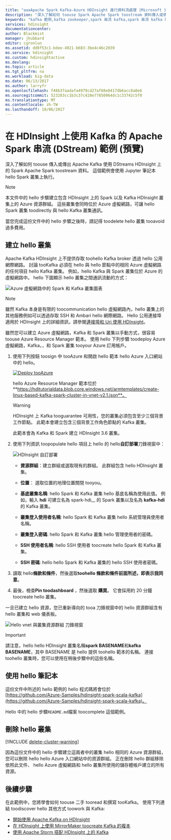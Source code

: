 ```yaml
---
title: "aaaApache Spark Kafka-Azure HDInsight 進行資料流處理 |Microsoft 文件"
description: "深入了解如何 toouse Spark Apache Spark toostream 資料傳入或傳出 Apache Kafka 使用 DStreams。 在此範例中，您使用 Jupyter Notebook 從 HDInsight 上的 Spark 串流資料。"
keywords: "kafka 範例,kafka zookeeper,spark 串流 kafka,spark 串流 kafka 範例"
services: hdinsight
documentationcenter: 
author: Blackmist
manager: jhubbard
editor: cgronlun
ms.assetid: dd8f53c1-bdee-4921-b683-3be4c46c2039
ms.service: hdinsight
ms.custom: hdinsightactive
ms.devlang: 
ms.topic: article
ms.tgt_pltfrm: na
ms.workload: big-data
ms.date: 06/13/2017
ms.author: larryfr
ms.openlocfilehash: f48b37aadafa4979cd27af68e8417db6acc8a0e6
ms.sourcegitcommit: 523283cc1b3c37c428e77850964dc1c33742c5f0
ms.translationtype: MT
ms.contentlocale: zh-TW
ms.lasthandoff: 10/06/2017
---
```

# <a name="apache-spark-streaming-dstream-example-with-kafka-preview-on-hdinsight"></a>在 HDInsight 上使用 Kafka 的 Apache Spark 串流 (DStream) 範例 (預覽)

深入了解如何 toouse 傳入或傳出 Apache Kafka 使用 DStreams HDInsight 上的 Spark Apache Spark toostream 資料。 這個範例會使用 Jupyter 筆記本 hello Spark 叢集上執行。
> [!NOTE]
> 本文件中的 hello 步驟建立包含 HDInsight 上的 Spark 以及 Kafka HDInsight 叢集上的 Azure 資源群組。 這些叢集會同時位於 Azure 虛擬網路，可讓 hello Spark 叢集 toodirectly 與 hello Kafka 叢集通訊。
>
> 當您完成這份文件中的 hello 步驟之後時，請記得 toodelete hello 叢集 tooavoid 過多費用。

## <a name="create-hello-clusters"></a>建立 hello 叢集

Apache Kafka HDInsight 上不提供存取 toohello Kafka broker 透過 hello 公用網際網路。 討論 tooKafka 必須在 hello 與 hello 節點中的相同 Azure 虛擬網路的任何項目 hello Kafka 叢集。 例如，hello Kafka 與 Spark 叢集位於 Azure 的虛擬網路中。 hello 下圖顯示 hello 叢集之間通訊流動的方式：

![Azure 虛擬網路中的 Spark 和 Kafka 叢集圖表](./media/hdinsight-apache-spark-with-kafka/spark-kafka-vnet.png)

> [!NOTE]
> 雖然 Kafka 本身是有限的 toocommunication hello 虛擬網路內，hello 叢集上的其他服務例如可以透過存取 SSH 和 Ambari hello 網際網路。 Hello 公用連接埠適用於 HDInsight 上的詳細資訊，請參閱[連接埠和 Uri 使用 HDInsight](hdinsight-hadoop-port-settings-for-services.md)。

雖然您可以建立 Azure 虛擬網路，Kafka 和 Spark 叢集以手動方式，很容易 toouse Azure Resource Manager 範本。 使用 hello 下列步驟 toodeploy Azure 虛擬網路，Kafka，，和 Spark 叢集 tooyour Azure 訂用帳戶。

1. 使用下列按鈕 toosign 中 tooAzure 和開啟 hello 範本 hello Azure 入口網站中的 hello。
    
    <a href="https://portal.azure.com/#create/Microsoft.Template/uri/https%3A%2F%2Fhditutorialdata.blob.core.windows.net%2Farmtemplates%2Fcreate-linux-based-kafka-spark-cluster-in-vnet-v2.1.json" target="_blank"><img src="./media/hdinsight-apache-spark-with-kafka/deploy-to-azure.png" alt="Deploy tooAzure"></a>
    
    hello Azure Resource Manager 範本位於**https://hditutorialdata.blob.core.windows.net/armtemplates/create-linux-based-kafka-spark-cluster-in-vnet-v2.1.json**。

    > [!WARNING]
    > HDInsight 上 Kafka tooguarantee 可用性，您的叢集必須包含至少三個背景工作節點。 此範本會建立包含三個背景工作角色節點的 Kafka 叢集。

    此範本會為 Kafka 和 Spark 建立 HDInsight 3.6 叢集。

2. 使用下列資訊 toopopulate hello 項目上 hello 的 hello**自訂部署**刀鋒視窗中：
   
    ![HDInsight 自訂部署](./media/hdinsight-apache-spark-with-kafka/parameters.png)
   
    * **資源群組**：建立群組或選取現有的群組。 此群組包含 hello HDInsight 叢集。

    * **位置**： 選取位置的地理位置關閉 tooyou。

    * **基底叢集名稱**: hello Spark 和 Kafka 叢集 hello 基底名稱為使用此值。 例如，輸入 **hdi** 可建立名為 spark-hdi__ 的 Spark 叢集以及名為 **kafka-hdi** 的 Kafka 叢集。

    * **叢集登入使用者名稱**: hello Spark 和 Kafka 叢集 hello 系統管理員使用者名稱。

    * **叢集登入密碼**: hello Spark 和 Kafka 叢集 hello 管理使用者的密碼。

    * **SSH 使用者名稱**: hello SSH 使用者 toocreate hello Spark 和 Kafka 叢集。

    * **SSH 密碼**: hello hello Spark 和 Kafka 叢集的 hello SSH 使用者密碼。

3. 讀取 hello**條款和條件**，然後選取**toohello 條款和條件前面所述，即表示我同意**。

4. 最後，檢查**Pin toodashboard** ，然後選取 **購買**。 它會採用約 20 分鐘 toocreate hello 叢集。

一旦已建立 hello 資源，您已重新導向的 tooa 刀鋒視窗中的 hello 資源群組含有 hello 叢集和 web 儀表板。

![Hello vnet 與叢集資源群組 刀鋒視窗](./media/hdinsight-apache-spark-with-kafka/groupblade.png)

> [!IMPORTANT]
> 請注意，hello hello HDInsight 叢集名稱**spark BASENAME**和**kafka BASENAME**，其中 BASENAME 是 hello 提供 toohello 範本的名稱。 連接 toohello 叢集時，您可以使用在稍後步驟中的這些名稱。

## <a name="use-hello-notebooks"></a>使用 hello 筆記本

這份文件中所述的 hello 範例的 hello 程式碼將會位於[https://github.com/Azure-Samples/hdinsight-spark-scala-kafka](https://github.com/Azure-Samples/hdinsight-spark-scala-kafka)。

Hello 中的 hello 步驟`README.md`檔案 toocomplete 這個範例。

## <a name="delete-hello-cluster"></a>刪除 hello 叢集

[!INCLUDE [delete-cluster-warning](../../includes/hdinsight-delete-cluster-warning.md)]

因為這份文件中的 hello 步驟建立這兩者中的叢集 hello 相同的 Azure 資源群組，您可以刪除 hello hello Azure 入口網站中的資源群組。 正在刪除 hello 群組移除依照此文件、 hello Azure 虛擬網路和 hello 叢集所使用的儲存體帳戶建立的所有資源。

## <a name="next-steps"></a>後續步驟

在此範例中，您將學會如何 toouse 二手 tooread 和撰寫 tooKafka。 使用下列連結 toodiscover hello 其他方式 toowork 與 Kafka:

* [開始使用 Apache Kafka on HDInsight](hdinsight-apache-kafka-get-started.md)
* [在 HDInsight 上使用 MirrorMaker toocreate Kafka 的複本](hdinsight-apache-kafka-mirroring.md)
* [使用 Apache Storm 搭配 HDInsight 上的 Kafka](hdinsight-apache-storm-with-kafka.md)

